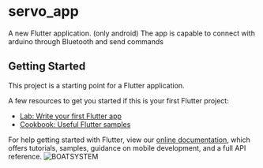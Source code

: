 # servo_app

A new Flutter application. (only android) The app is capable to connect with arduino through Bluetooth and send commands

## Getting Started

This project is a starting point for a Flutter application.

A few resources to get you started if this is your first Flutter project:

- [Lab: Write your first Flutter app](https://flutter.dev/docs/get-started/codelab)
- [Cookbook: Useful Flutter samples](https://flutter.dev/docs/cookbook)

For help getting started with Flutter, view our
[online documentation](https://flutter.dev/docs), which offers tutorials,
samples, guidance on mobile development, and a full API reference.
![BOATSYSTEM](https://github.com/ANUJT65/iot-remote-control-app-with-serial-monitor/assets/123918593/e7fdae21-5a91-407d-b542-075ac11f3009)

